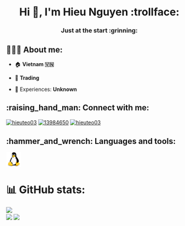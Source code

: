 <h1 align="center">Hi 👋, I'm Hieu Nguyen :trollface:</h1>
<h3 align="center">Just at the start :grinning:</h3>

<!--<div align="center">
  <img src="https://camo.githubusercontent.com/5ddf73ad3a205111cf8c686f687fc216c2946a75005718c8da5b837ad9de78c9/68747470733a2f2f7468756d62732e6766796361742e636f6d2f4576696c4e657874446576696c666973682d736d616c6c2e676966"/>
</div>-->

<h2 align="left">👨🏻‍💻 About me:</h2>

- :house: **Vietnam :vietnam:**

- 🌱 **Trading**

- 📄 Experiences: **Unknown**

<h2 align="left">:raising_hand_man: Connect with me:</h2>
<p align="left">
<a href="https://twitter.com/hieuteo03" target="blank"><img align="center" src="https://raw.githubusercontent.com/rahuldkjain/github-profile-readme-generator/master/src/images/icons/Social/twitter.svg" alt="hieuteo03" height="30" width="40" /></a>
<a href="https://stackoverflow.com/users/13984650" target="blank"><img align="center" src="https://raw.githubusercontent.com/rahuldkjain/github-profile-readme-generator/master/src/images/icons/Social/stack-overflow.svg" alt="13984650" height="30" width="40" /></a>
<a href="https://www.hackerrank.com/hieuteo03" target="blank"><img align="center" src="https://raw.githubusercontent.com/rahuldkjain/github-profile-readme-generator/master/src/images/icons/Social/hackerrank.svg" alt="hieuteo03" height="30" width="40" /></a>
</p>

<h2 align="left">:hammer_and_wrench: Languages and tools:</h2>
<p align="left"> <a href="https://www.linux.org/" target="_blank" rel="noreferrer"> <img src="https://raw.githubusercontent.com/devicons/devicon/master/icons/linux/linux-original.svg" alt="linux" width="40" height="40"/> </a> </p>

# 📊 GitHub stats:
![](https://github-readme-stats.vercel.app/api/top-langs/?username=duchiu03&theme=midnight-purple&hide_border=true&include_all_commits=false&count_private=false&layout=compact)<br/>
![](https://github-readme-stats.vercel.app/api?username=duchiu03&theme=midnight-purple&hide_border=true&include_all_commits=false&count_private=false)
![](https://github-readme-activity-graph.cyclic.app/graph?username=duchiu03&theme=github-compact&hide_border=true)<br/>

<!-- [![Github activity graph](https://activity-graph.herokuapp.com/graph?username=duchiu03&theme=react-dark)](https://github.com/ashutosh00710/github-readme-activity-graph) -->

<!-- <h2>:headphones: Now playing:</h2>

[![spotify-github-profile](https://spotify-github-profile.vercel.app/api/view?uid=223ftcs7mqn56zm3bqfuld7fa&cover_image=true&theme=default&bar_color_cover=false&bar_color=8ff0a4)](https://spotify-github-profile.vercel.app/api/view?uid=223ftcs7mqn56zm3bqfuld7fa&redirect=true) -->

<!--<p><img src="https://github.com/itstommi/itstommi/raw/main/Gradients.png"<p>-->
